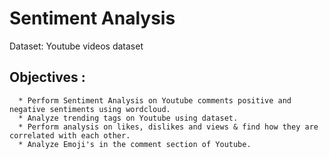 # Sentiment Analysis
Dataset: Youtube videos dataset 


## Objectives :

      * Perform Sentiment Analysis on Youtube comments positive and negative sentiments using wordcloud.
      * Analyze trending tags on Youtube using dataset.
      * Perform analysis on likes, dislikes and views & find how they are correlated with each other.
      * Analyze Emoji's in the comment section of Youtube.
